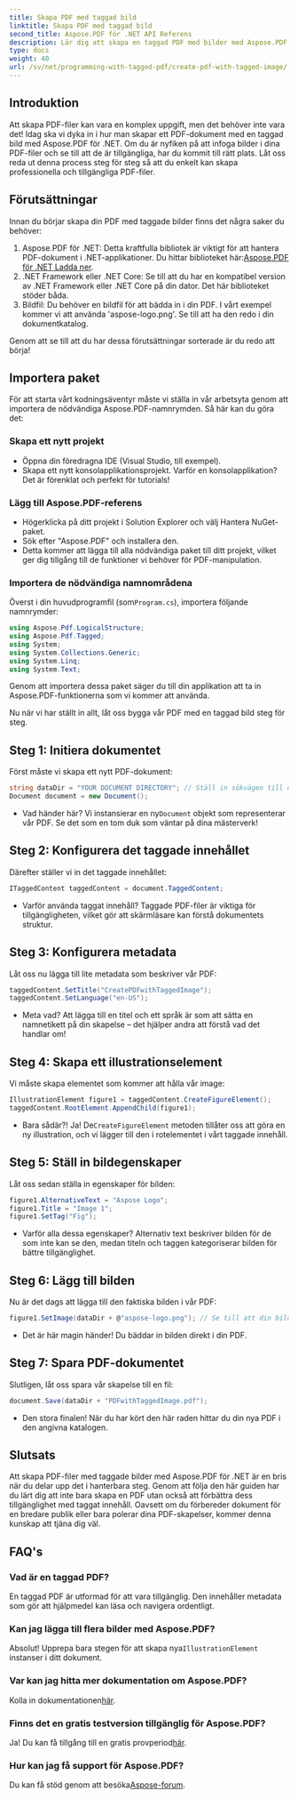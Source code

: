 ```yaml
---
title: Skapa PDF med taggad bild
linktitle: Skapa PDF med taggad bild
second_title: Aspose.PDF för .NET API Referens
description: Lär dig att skapa en taggad PDF med bilder med Aspose.PDF för .NET. Följ vår steg-för-steg-guide för tillgängligt och professionellt dokumentskapande.
type: docs
weight: 40
url: /sv/net/programming-with-tagged-pdf/create-pdf-with-tagged-image/
---
```

## Introduktion

Att skapa PDF-filer kan vara en komplex uppgift, men det behöver inte vara det! Idag ska vi dyka in i hur man skapar ett PDF-dokument med en taggad bild med Aspose.PDF för .NET. Om du är nyfiken på att infoga bilder i dina PDF-filer och se till att de är tillgängliga, har du kommit till rätt plats. Låt oss reda ut denna process steg för steg så att du enkelt kan skapa professionella och tillgängliga PDF-filer.

## Förutsättningar

Innan du börjar skapa din PDF med taggade bilder finns det några saker du behöver:

1. Aspose.PDF för .NET: Detta kraftfulla bibliotek är viktigt för att hantera PDF-dokument i .NET-applikationer. Du hittar biblioteket här:[Aspose.PDF för .NET Ladda ner](https://releases.aspose.com/pdf/net/).
2. .NET Framework eller .NET Core: Se till att du har en kompatibel version av .NET Framework eller .NET Core på din dator. Det här biblioteket stöder båda.
3. Bildfil: Du behöver en bildfil för att bädda in i din PDF. I vårt exempel kommer vi att använda 'aspose-logo.png'. Se till att ha den redo i din dokumentkatalog. 

Genom att se till att du har dessa förutsättningar sorterade är du redo att börja!

## Importera paket

För att starta vårt kodningsäventyr måste vi ställa in vår arbetsyta genom att importera de nödvändiga Aspose.PDF-namnrymden. Så här kan du göra det:

### Skapa ett nytt projekt

- Öppna din föredragna IDE (Visual Studio, till exempel).
- Skapa ett nytt konsolapplikationsprojekt. Varför en konsolapplikation? Det är förenklat och perfekt för tutorials!

### Lägg till Aspose.PDF-referens

- Högerklicka på ditt projekt i Solution Explorer och välj Hantera NuGet-paket.
- Sök efter "Aspose.PDF" och installera den. 
- Detta kommer att lägga till alla nödvändiga paket till ditt projekt, vilket ger dig tillgång till de funktioner vi behöver för PDF-manipulation.

### Importera de nödvändiga namnområdena

 Överst i din huvudprogramfil (som`Program.cs`), importera följande namnrymder:

```csharp
using Aspose.Pdf.LogicalStructure;
using Aspose.Pdf.Tagged;
using System;
using System.Collections.Generic;
using System.Linq;
using System.Text;
```

Genom att importera dessa paket säger du till din applikation att ta in Aspose.PDF-funktionerna som vi kommer att använda.

Nu när vi har ställt in allt, låt oss bygga vår PDF med en taggad bild steg för steg.

## Steg 1: Initiera dokumentet

Först måste vi skapa ett nytt PDF-dokument:

```csharp
string dataDir = "YOUR DOCUMENT DIRECTORY"; // Ställ in sökvägen till din katalog
Document document = new Document();
```

-  Vad händer här? Vi instansierar en ny`Document` objekt som representerar vår PDF. Se det som en tom duk som väntar på dina mästerverk!

## Steg 2: Konfigurera det taggade innehållet

Därefter ställer vi in det taggade innehållet:

```csharp
ITaggedContent taggedContent = document.TaggedContent;
```

- Varför använda taggat innehåll? Taggade PDF-filer är viktiga för tillgängligheten, vilket gör att skärmläsare kan förstå dokumentets struktur.

## Steg 3: Konfigurera metadata

Låt oss nu lägga till lite metadata som beskriver vår PDF:

```csharp
taggedContent.SetTitle("CreatePDFwithTaggedImage");
taggedContent.SetLanguage("en-US");
```

- Meta vad? Att lägga till en titel och ett språk är som att sätta en namnetikett på din skapelse – det hjälper andra att förstå vad det handlar om!

## Steg 4: Skapa ett illustrationselement

Vi måste skapa elementet som kommer att hålla vår image:

```csharp
IllustrationElement figure1 = taggedContent.CreateFigureElement();
taggedContent.RootElement.AppendChild(figure1);
```

-  Bara sådär?! Ja! De`CreateFigureElement` metoden tillåter oss att göra en ny illustration, och vi lägger till den i rotelementet i vårt taggade innehåll.

## Steg 5: Ställ in bildegenskaper

Låt oss sedan ställa in egenskaper för bilden:

```csharp
figure1.AlternativeText = "Aspose Logo";
figure1.Title = "Image 1";
figure1.SetTag("Fig");
```

- Varför alla dessa egenskaper? Alternativ text beskriver bilden för de som inte kan se den, medan titeln och taggen kategoriserar bilden för bättre tillgänglighet.

## Steg 6: Lägg till bilden

Nu är det dags att lägga till den faktiska bilden i vår PDF:

```csharp
figure1.SetImage(dataDir + @"aspose-logo.png"); // Se till att din bildbana är korrekt!
```

- Det är här magin händer! Du bäddar in bilden direkt i din PDF. 

## Steg 7: Spara PDF-dokumentet

Slutligen, låt oss spara vår skapelse till en fil:

```csharp
document.Save(dataDir + "PDFwithTaggedImage.pdf");
```

- Den stora finalen! När du har kört den här raden hittar du din nya PDF i den angivna katalogen.

## Slutsats

Att skapa PDF-filer med taggade bilder med Aspose.PDF för .NET är en bris när du delar upp det i hanterbara steg. Genom att följa den här guiden har du lärt dig att inte bara skapa en PDF utan också att förbättra dess tillgänglighet med taggat innehåll. Oavsett om du förbereder dokument för en bredare publik eller bara polerar dina PDF-skapelser, kommer denna kunskap att tjäna dig väl.

## FAQ's

### Vad är en taggad PDF?
En taggad PDF är utformad för att vara tillgänglig. Den innehåller metadata som gör att hjälpmedel kan läsa och navigera ordentligt.

### Kan jag lägga till flera bilder med Aspose.PDF?
 Absolut! Upprepa bara stegen för att skapa nya`IllustrationElement` instanser i ditt dokument.

### Var kan jag hitta mer dokumentation om Aspose.PDF?
 Kolla in dokumentationen[här](https://reference.aspose.com/pdf/net/).

### Finns det en gratis testversion tillgänglig för Aspose.PDF?
 Ja! Du kan få tillgång till en gratis provperiod[här](https://releases.aspose.com/).

### Hur kan jag få support för Aspose.PDF?
 Du kan få stöd genom att besöka[Aspose-forum](https://forum.aspose.com/c/pdf/10).
